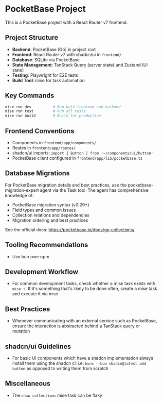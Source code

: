 # PocketBase Project

This is a PocketBase project with a React Router v7 frontend.

## Project Structure

- **Backend**: PocketBase (Go) in project root
- **Frontend**: React Router v7 with shadcn/ui in `frontend/`
- **Database**: SQLite via PocketBase
- **State Management**: TanStack Query (server state) and Zustand (UI state)
- **Testing**: Playwright for E2E tests
- **Build Tool**: mise for task automation

## Key Commands

```bash
mise run dev          # Run both frontend and backend
mise run test         # Run all tests
mise run build        # Build for production
```

## Frontend Conventions

- Components in `frontend/app/components/`
- Routes in `frontend/app/routes/`
- shadcn/ui imports: `import { Button } from '~/components/ui/button'`
- PocketBase client configured in `frontend/app/lib/pocketbase.ts`

## Database Migrations

For PocketBase migration details and best practices, use the pocketbase-migration-expert agent via the Task tool. The agent has comprehensive knowledge of:
- PocketBase migration syntax (v0.29+)
- Field types and common issues
- Collection relations and dependencies
- Migration ordering and best practices

See the official docs: https://pocketbase.io/docs/go-collections/

## Tooling Recommendations

- Use bun over npm

## Development Workflow

- For common development tasks, check whether a mise task exists with `mise t`. If it's something that's likely to be done often, create a mise task and execute it via mise

## Best Practices

- Whenever communicating with an external service such as PocketBase, ensure the interaction is abstracted behind a TanStack query or mutation

## shadcn/ui Guidelines

- For basic UI components which have a shadcn implementation always install them using the shadcn cli i.e. `bunx --bun shadcn@latest add button` as opposed to writing them from scratch

## Miscellaneous

- The `show-collections` mise task can be flaky
